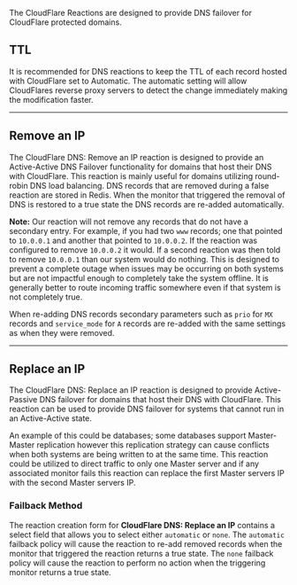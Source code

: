 The CloudFlare Reactions are designed to provide DNS failover for CloudFlare protected domains.

## TTL

It is recommended for DNS reactions to keep the TTL of each record hosted with CloudFlare set to Automatic. The automatic setting will allow CloudFlares reverse proxy servers to detect the change immediately making the modification faster.

---
## Remove an IP

The CloudFlare DNS: Remove an IP reaction is designed to provide an Active-Active DNS Failover functionality for domains that host their DNS with CloudFlare. This reaction is mainly useful for domains utilizing round-robin DNS load balancing. DNS records that are removed during a false reaction are stored in Redis. When the monitor that triggered the removal of DNS is restored to a true state the DNS records are re-added automatically.

**Note:** Our reaction will not remove any records that do not have a secondary entry. For example, if you had two `www` records; one that pointed to `10.0.0.1` and another that pointed to `10.0.0.2`. If the reaction was configured to remove `10.0.0.2` it would. If a second reaction was then told to remove `10.0.0.1` than our system would do nothing. This is designed to prevent a complete outage when issues may be occurring on both systems but are not impactful enough to completely take the system offline. It is generally better to route incoming traffic somewhere even if that system is not completely true.

When re-adding DNS records secondary parameters such as `prio` for `MX` records and `service_mode` for `A` records are re-added with the same settings as when they were removed.

---

## Replace an IP

The CloudFlare DNS: Replace an IP reaction is designed to provide Active-Passive DNS failover for domains that host their DNS with CloudFlare. This reaction can be used to provide DNS failover for systems that cannot run in an Active-Active state.

An example of this could be databases; some databases support Master-Master replication however this replication strategy can cause conflicts when both systems are being written to at the same time. This reaction could be utilized to direct traffic to only one Master server and if any associated monitor fails this reaction can replace the first Master servers IP with the second Master servers IP.

### Failback Method

The reaction creation form for **CloudFlare DNS: Replace an IP** contains a select field that allows you to select either `automatic` or `none`. The `automatic` failback policy will cause the reaction to re-add removed records when the monitor that triggered the reaction returns a true state. The `none` failback policy will cause the reaction to perform no action when the triggering monitor returns a true state.
